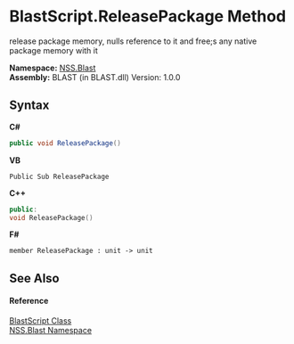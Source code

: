 # BlastScript.ReleasePackage Method 
 

release package memory, nulls reference to it and free;s any native package memory with it

**Namespace:**&nbsp;<a href="88b55311-4a89-0894-e27a-e157e443c7f7">NSS.Blast</a><br />**Assembly:**&nbsp;BLAST (in BLAST.dll) Version: 1.0.0

## Syntax

**C#**<br />
``` C#
public void ReleasePackage()
```

**VB**<br />
``` VB
Public Sub ReleasePackage
```

**C++**<br />
``` C++
public:
void ReleasePackage()
```

**F#**<br />
``` F#
member ReleasePackage : unit -> unit 

```


## See Also


#### Reference
<a href="701ebde6-515e-1fd5-a11a-526716112a12">BlastScript Class</a><br /><a href="88b55311-4a89-0894-e27a-e157e443c7f7">NSS.Blast Namespace</a><br />